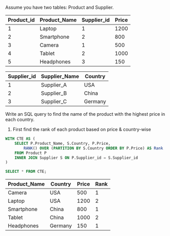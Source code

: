 Assume you have two tables: Product and Supplier.

Product_id | Product_Name | Supplier_id | Price
-----------|--------------|-------------|-------
1          | Laptop       | 1           | 1200
2          | Smartphone   | 2           | 800
3          | Camera       | 1           | 500
4          | Tablet       | 2           | 1000
5          | Headphones   | 3           | 150


Supplier_id | Supplier_Name | Country
------------|---------------|---------
1           | Supplier_A    | USA
2           | Supplier_B    | China
3           | Supplier_C    | Germany


Write an SQL query to find the name of the product with the highest price in each country.

1. First find the rank of each product based on price & country-wise

```sql
WITH CTE AS (
    SELECT P.Product_Name, S.Country, P.Price,
        RANK() OVER (PARTITION BY S.Country ORDER BY P.Price) AS Rank
    FROM Product P
    INNER JOIN Supplier S ON P.Supplier_id = S.Supplier_id
)

SELECT * FROM CTE;
```

Product_Name | Country | Price | Rank
--------------|---------|-------|-----
Camera        | USA     | 500   | 1
Laptop        | USA     | 1200  | 2
Smartphone    | China   | 800   | 1
Tablet        | China   | 1000  | 2
Headphones    | Germany | 150   | 1




